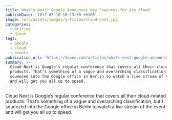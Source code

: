 ```yaml
---
title: What's Next? Google Announces New Features for its Cloud
publishDate: '2017-03-10 18:13:30 +0100'
image: /src/assets/images/articles/cloud-next.jpg
categories:
  - writing
  - dzone
tags:
  - google
  - cloud
  - events
publication_url: 'https://dzone.com/articles/whats-next-google-announces-new-features-for-its-c'
summary: >-
  Cloud Next is Google’s regular conference that covers all their cloud-related
  products. That’s something of a vague and overarching classification, but I
  squeezed into the Google office in Berlin to watch a live stream of the event
  and will get you all up to speed.
---
```


Cloud Next is Google’s regular conference that covers all their cloud-related products. That’s something of a vague and overarching classification, but I squeezed into the Google office in Berlin to watch a live stream of the event and will get you all up to speed.
